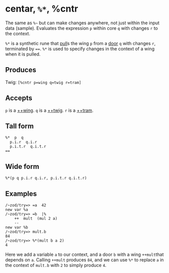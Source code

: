 centar, `%*`, %cntr
============================

The same as `%~` but can make changes anywhere, not just within the input data (sample). Evaluates the expression `p` within core `q` with changes `r` to the context.


`%*` is a synthetic rune that [pull]()s the wing `p` from a [door]() `q`
with changes `r`, terminated by `==`. `%*` is used to specify changes in
the context of a wing when it is pulled.

Produces
--------

Twig: `[%cntr p=wing q=twig r=tram]`

Accepts
-------

`p` is a [++wing](). `q` is a [++twig](). `r` is a [++tram]().

Tall form
---------

    %*  p  q
      p.i.r  q.i.r
      p.i.t.r  q.i.t.r
    ==

Wide form
---------

    %*(p q p.i.r q.i.r, p.i.t.r q.i.t.r)

Examples
--------

    /~zod/try=> =a  42
    new var %a
    /~zod/try=> =b  |%
        ++  mult  (mul 2 a)
        --
    new var %b
    /~zod/try=> mult.b
    84
    /~zod/try=> %*(mult b a 2)
    4

Here we add a variable `a` to our context, and a door `b` with a wing
`++mult`that depends on `a`. Calling `++mult` produces `84`, and we can
use `%*` to replace `a` in the context of `mult.b` with `2` to simply
produce `4`.
